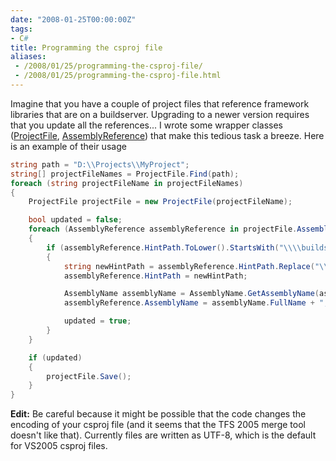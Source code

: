 ```yaml
---
date: "2008-01-25T00:00:00Z"
tags:
- C#
title: Programming the csproj file
aliases:
 - /2008/01/25/programming-the-csproj-file/
 - /2008/01/25/programming-the-csproj-file.html
---
```

Imagine that you have a couple of project files that reference framework libraries that are on a buildserver. Upgrading to a newer version requires that you update all the references... I wrote some wrapper classes ([ProjectFile](http://www.timvw.be/wp-content/code/csharp/ProjectFile.txt), [AssemblyReference](http://www.timvw.be/wp-content/code/csharp/AssemblyReference.txt)) that make this tedious task a breeze. Here is an example of their usage

```csharp
string path = "D:\\Projects\\MyProject";
string[] projectFileNames = ProjectFile.Find(path);
foreach (string projectFileName in projectFileNames)
{
	ProjectFile projectFile = new ProjectFile(projectFileName);

	bool updated = false;
	foreach (AssemblyReference assemblyReference in projectFile.AssemblyReferences)
	{
		if (assemblyReference.HintPath.ToLower().StartsWith("\\\\buildserver\\framework\\2.0"))
		{
			string newHintPath = assemblyReference.HintPath.Replace("\\2.0\\", "\\2.1\\");
			assemblyReference.HintPath = newHintPath;

			AssemblyName assemblyName = AssemblyName.GetAssemblyName(assemblyReference.HintPath);
			assemblyReference.AssemblyName = assemblyName.FullName + ", processorArchitecture=" + assemblyName.ProcessorArchitecture;

			updated = true;
		}
	}

	if (updated)
	{
		projectFile.Save();
	}
}
```

**Edit:** Be careful because it might be possible that the code changes the encoding of your csproj file (and it seems that the TFS 2005 merge tool doesn't like that). Currently files are written as UTF-8, which is the default for VS2005 csproj files.
